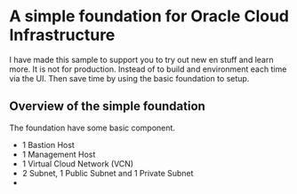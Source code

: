 # A simple foundation for Oracle Cloud InfrastructureI have made this sample to support you to try out new en stuff and learn more. It is not for production. Instead of to build and environment each time via the UI. Then save time by using the basic foundation to setup.## Overview of the simple foundationThe foundation have some basic component.* 1 Bastion Host* 1 Management Host* 1 Virtual Cloud Network (VCN)* 2 Subnet, 1 Public Subnet and 1 Private Subnet*  